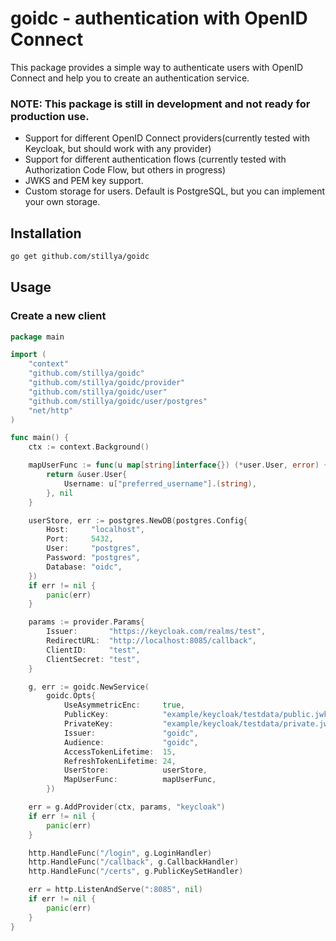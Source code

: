 # goidc - authentication with OpenID Connect

This package provides a simple way to authenticate users with OpenID Connect and help you to create an authentication service.

### NOTE: This package is still in development and not ready for production use.

* Support for different OpenID Connect providers(currently tested with Keycloak, but should work with any provider)
* Support for different authentication flows (currently tested with Authorization Code Flow, but others in progress)
* JWKS and PEM key support.
* Custom storage for users. Default is PostgreSQL, but you can implement your own storage.

## Installation

```bash
go get github.com/stillya/goidc
```

## Usage

### Create a new client

```go
package main

import (
	"context"
	"github.com/stillya/goidc"
	"github.com/stillya/goidc/provider"
	"github.com/stillya/goidc/user"
	"github.com/stillya/goidc/user/postgres"
	"net/http"
)

func main() {
	ctx := context.Background()

	mapUserFunc := func(u map[string]interface{}) (*user.User, error) {
		return &user.User{
			Username: u["preferred_username"].(string),
		}, nil
	}

	userStore, err := postgres.NewDB(postgres.Config{
		Host:     "localhost",
		Port:     5432,
		User:     "postgres",
		Password: "postgres",
		Database: "oidc",
	})
	if err != nil {
		panic(err)
	}

	params := provider.Params{
		Issuer:       "https://keycloak.com/realms/test",
		RedirectURL:  "http://localhost:8085/callback",
		ClientID:     "test",
		ClientSecret: "test",
	}

	g, err := goidc.NewService(
		goidc.Opts{
			UseAsymmetricEnc:     true,
			PublicKey:            "example/keycloak/testdata/public.jwks",
			PrivateKey:           "example/keycloak/testdata/private.jwks",
			Issuer:               "goidc",
			Audience:             "goidc",
			AccessTokenLifetime:  15,
			RefreshTokenLifetime: 24,
			UserStore:            userStore,
			MapUserFunc:          mapUserFunc,
		})

	err = g.AddProvider(ctx, params, "keycloak")
	if err != nil {
		panic(err)
	}

	http.HandleFunc("/login", g.LoginHandler)
	http.HandleFunc("/callback", g.CallbackHandler)
	http.HandleFunc("/certs", g.PublicKeySetHandler)

	err = http.ListenAndServe(":8085", nil)
	if err != nil {
		panic(err)
	}
}
```




